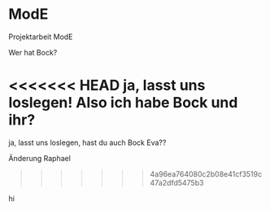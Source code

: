 # ModE
Projektarbeit ModE 

Wer hat Bock?

<<<<<<< HEAD
ja, lasst uns loslegen!
Also ich habe Bock und ihr?
=======
ja, lasst uns loslegen, hast du auch Bock Eva??

Änderung Raphael
>>>>>>> 4a96ea764080c2b08e41cf3519c47a2dfd5475b3

hi